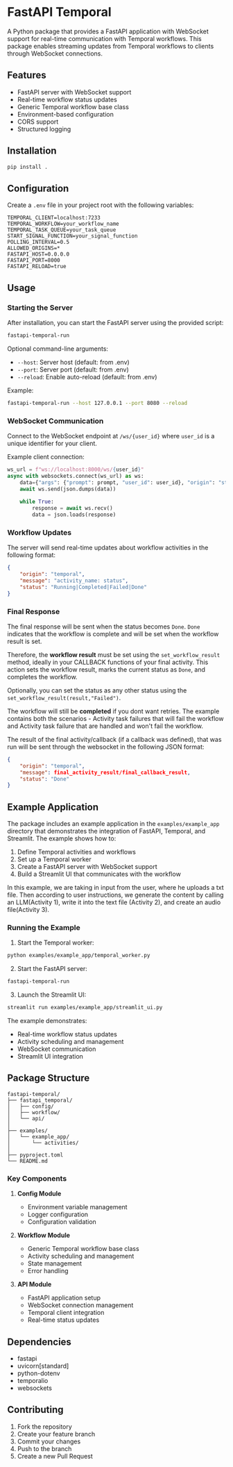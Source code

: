 # FastAPI Temporal

A Python package that provides a FastAPI application with WebSocket support for real-time communication with Temporal workflows. This package enables streaming updates from Temporal workflows to clients through WebSocket connections.

## Features

- FastAPI server with WebSocket support
- Real-time workflow status updates
- Generic Temporal workflow base class
- Environment-based configuration
- CORS support
- Structured logging

## Installation

```bash
pip install .
```

## Configuration

Create a `.env` file in your project root with the following variables:

```env
TEMPORAL_CLIENT=localhost:7233
TEMPORAL_WORKFLOW=your_workflow_name
TEMPORAL_TASK_QUEUE=your_task_queue
START_SIGNAL_FUNCTION=your_signal_function
POLLING_INTERVAL=0.5
ALLOWED_ORIGINS=*
FASTAPI_HOST=0.0.0.0
FASTAPI_PORT=8000
FASTAPI_RELOAD=true
```

## Usage

### Starting the Server

After installation, you can start the FastAPI server using the provided script:

```bash
fastapi-temporal-run
```

Optional command-line arguments:
- `--host`: Server host (default: from .env)
- `--port`: Server port (default: from .env)
- `--reload`: Enable auto-reload (default: from .env)

Example:
```bash
fastapi-temporal-run --host 127.0.0.1 --port 8080 --reload
```

### WebSocket Communication

Connect to the WebSocket endpoint at `/ws/{user_id}` where `user_id` is a unique identifier for your client.

Example client connection:
```python
ws_url = f"ws://localhost:8000/ws/{user_id}"
async with websockets.connect(ws_url) as ws:
    data={"args": {"prompt": prompt, "user_id": user_id}, "origin": "streamlit_ui"}
    await ws.send(json.dumps(data))
    
    while True:
        response = await ws.recv()
        data = json.loads(response)
```

### Workflow Updates

The server will send real-time updates about workflow activities in the following format:
```json
{
    "origin": "temporal",
    "message": "activity_name: status",
    "status": "Running|Completed|Failed|Done"
}
```

### Final Response

The final response will be sent when the status becomes `Done`. `Done` indicates that the workflow is complete and will be set when the workflow result is set.

Therefore, the **workflow result** must be set using the `set_workflow_result` method, ideally in your CALLBACK functions of your final activity. This action sets the workflow result, marks the current status as `Done`, and completes the workflow.

Optionally, you can set the status as any other status using the `set_workflow_result(result,"Failed")`. 

The workflow will still be **completed** if you dont want retries. The example contains both the scenarios - Activity task failures that will fail the workflow and Activity task failure that are handled and won't fail the workflow.

The result of the final activity/callback (if a callback was defined), that was run will be sent through the websocket in the following JSON format:

```json
{
    "origin": "temporal",
    "message": final_activity_result/final_callback_result,
    "status": "Done"
}
```

## Example Application

The package includes an example application in the `examples/example_app` directory that demonstrates the integration of FastAPI, Temporal, and Streamlit. The example shows how to:

1. Define Temporal activities and workflows
2. Set up a Temporal worker
3. Create a FastAPI server with WebSocket support
4. Build a Streamlit UI that communicates with the workflow

In this example, we are taking in input from the user, where he uploads a txt file. Then according to user instructions, we generate the content by calling an LLM(Activity 1), write it into the text file (Activity 2), and create an audio file(Activity 3).

### Running the Example

1. Start the Temporal worker:
```bash
python examples/example_app/temporal_worker.py
```

2. Start the FastAPI server:
```bash
fastapi-temporal-run
```

3. Launch the Streamlit UI:
```bash
streamlit run examples/example_app/streamlit_ui.py
```

The example demonstrates:
- Real-time workflow status updates
- Activity scheduling and management
- WebSocket communication
- Streamlit UI integration

## Package Structure

```
fastapi-temporal/
├── fastapi_temporal/
│   ├── config/
│   ├── workflow/
│   └── api/
│
├── examples/
│   └── example_app/
│       └── activities/
│
├── pyproject.toml
└── README.md
```

### Key Components

1. **Config Module**
   - Environment variable management
   - Logger configuration
   - Configuration validation

2. **Workflow Module**
   - Generic Temporal workflow base class
   - Activity scheduling and management
   - State management
   - Error handling

3. **API Module**
   - FastAPI application setup
   - WebSocket connection management
   - Temporal client integration
   - Real-time status updates

## Dependencies

- fastapi
- uvicorn[standard]
- python-dotenv
- temporalio
- websockets

## Contributing

1. Fork the repository
2. Create your feature branch
3. Commit your changes
4. Push to the branch
5. Create a new Pull Request

